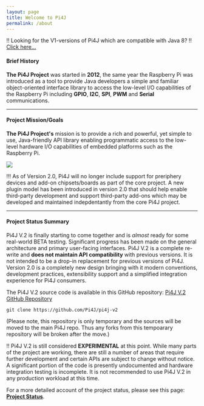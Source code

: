 ```yaml
---
layout: page
title: Welcome to Pi4J
permalink: /about
---
```


!! Looking for the V1-versions of Pi4J which are compatible with Java 8?
!! [Click here...](/previous-version-v1)

#### Brief History

**The Pi4J Project** was started in **2012**, the same year the Raspberry Pi was introduced as a tool to provide Java developers a simple and familiar object-oriented interface library to access the low-level I/O capabilities of the Raspberry Pi including **GPIO**, **I2C**, **SPI**, **PWM** and **Serial** communications. 

---

#### Project Mission/Goals

**The Pi4J Project's** mission is to provide a rich and powerful, yet simple to use, Java-friendly API library enabling programmatic access to the low-level hardware I/O capabilities of embedded platforms such as the Raspberry Pi.

![](/assets/about/home/pi4j-overview.jpg)

    
!!! As of Version 2.0,  Pi4J will no longer include support for preriphery devices and add-on chipsets/boards as part of the core project.  A new plugin model has been introduced in version 2.0 that should help enable third-party development and support third-party add-ons which may be developed and maintained indepdentantly from the core Pi4J project.

---

#### Project Status Summary

Pi4J V.2 is finally starting to come together and is _almost_ ready for some real-world BETA testing.  Significant progress has been made on the general architecture and primary user-facing interfaces.  Pi4J V.2 is a complete re-write and **does not maintain API compatibility** with previous versions.  It is not intended to be a drop-in replacement for previous versions of Pi4J.  Version 2.0 is a completely new design bringing with it modern conventions, development practices, extensibility support and a simplified integration experience for Pi4J consumers.  

The Pi4J V.2 source code is available in this GitHub repository:  [Pi4J V.2 GitHub Repository](https://github.com/Pi4J/pi4j-v2)  
```shell
git clone https://github.com/Pi4J/pi4j-v2
```
(Please note, this repository is only temporary and the sources will be moved to the main Pi4J repo.  Thus any forks from this tempoarary repository will be broken after the move.)

!! Pi4J V.2 is still considered **EXPERIMENTAL** at this point.  While many parts of the project are working, there are still a number of areas that require further development and certain APIs are subject to change without notice.  A significant portion of the code is presently undocumented and hardware integration testing is incomplete.  It is not recommended to use Pi4J V.2 in any production workload at this time.

For a more detailed account of the project status, please see this page:  [**Project Status**](status). 
